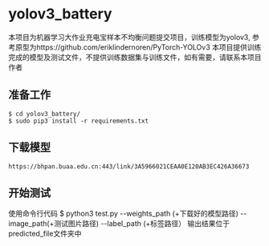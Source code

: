 # yolov3_battery
本项目为机器学习大作业充电宝样本不均衡问题提交项目，训练模型为yolov3,
参考原型为https://github.com/eriklindernoren/PyTorch-YOLOv3
本项目提供训练完成的模型及测试文件，不提供训练数据集与训练文件，如有需要，请联系本项目作者

## 准备工作
    $ cd yolov3_battery/
    $ sudo pip3 install -r requirements.txt
    
## 下载模型
    https://bhpan.buaa.edu.cn:443/link/3A5966021CEAA0E120AB3EC426A36673



## 开始测试
使用命令行代码
    $ python3 test.py --weights_path (+下载好的模型路径) --image_path(+测试图片路径) --label_path (+标签路径）
输出结果位于predicted_file文件夹中
   



